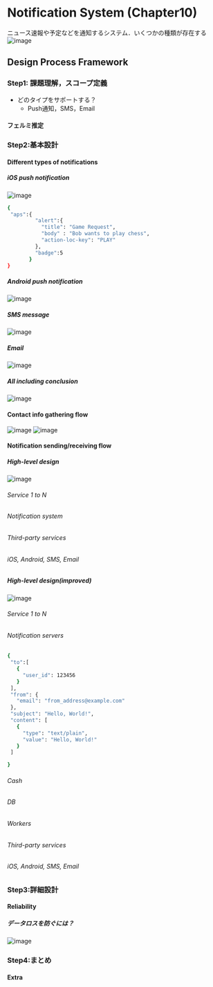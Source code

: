 # Notification System (Chapter10)
ニュース速報や予定などを通知するシステム．いくつかの種類が存在する
![image](https://github.com/melonoidz/system_design_note/assets/27326835/4e53f0b7-c313-441b-8e9b-73c0ac3b56ef)

## Design Process Framework
### Step1: 課題理解，スコープ定義
- どのタイプをサポートする？
  - Push通知，SMS，Email
#### フェルミ推定
### Step2:基本設計
#### Different types of notifications
##### iOS push notification
![image](https://github.com/melonoidz/system_design_note/assets/27326835/34debe9e-a2dd-4fd4-9eb1-0e921194a7f8)

```bash
{
 "aps":{
         "alert":{
           "title": "Game Request",
           "body" : "Bob wants to play chess",
           "action-loc-key": "PLAY"
         },
         "badge":5
       }
}

```

##### Android push notification
![image](https://github.com/melonoidz/system_design_note/assets/27326835/5ffe1553-e6b0-4362-b3af-1ac696210059)
##### SMS message
![image](https://github.com/melonoidz/system_design_note/assets/27326835/ca0332bf-33e0-4e76-9bbd-d44a0149f67f)

##### Email
![image](https://github.com/melonoidz/system_design_note/assets/27326835/cfd87120-41fd-486d-9bbc-023781372b59)

##### All including conclusion
![image](https://github.com/melonoidz/system_design_note/assets/27326835/cd6d2ed6-48f5-450e-a8fa-c633034e9784)

#### Contact info gathering flow
![image](https://github.com/melonoidz/system_design_note/assets/27326835/7b3f3f35-b462-4e4d-a799-ddef6e0dc2a0)
![image](https://github.com/melonoidz/system_design_note/assets/27326835/65a90e4e-6f30-4894-8137-4fbeea0fa083)

#### Notification sending/receiving flow
##### High-level design
![image](https://github.com/melonoidz/system_design_note/assets/27326835/e40c2746-f016-4323-b09d-ca732e0e72ce)

###### Service 1 to N
###### Notification system
###### Third-party services
###### iOS, Android, SMS, Email

##### High-level design(improved)
![image](https://github.com/melonoidz/system_design_note/assets/27326835/3ccb02f6-80eb-41c1-bd79-15e7fd50ffe7)

###### Service 1 to N
###### Notification servers
```bash
{
 "to":[
   {
     "user_id": 123456
   }
 ],
 "from": {
   "email": "from_address@example.com"
 },
 "subject": "Hello, World!",
 "content": [
   {
     "type": "text/plain",
     "value": "Hello, World!"
   }
 ]

}
```
###### Cash
###### DB
###### Workers
###### Third-party services
###### iOS, Android, SMS, Email

### Step3:詳細設計
#### Reliability
##### データロスを防ぐには？
![image](https://github.com/melonoidz/system_design_note/assets/27326835/0615b669-010f-4eb9-8ee4-91a9c9fb7904)



### Step4:まとめ
#### Extra
